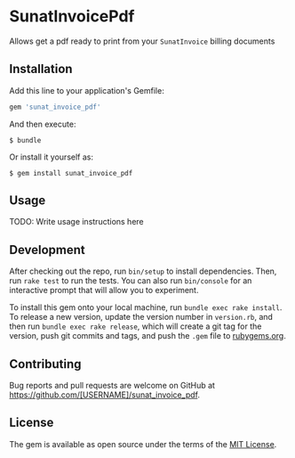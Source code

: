 # SunatInvoicePdf

Allows get a pdf ready to print from your `SunatInvoice` billing documents

## Installation

Add this line to your application's Gemfile:

```ruby
gem 'sunat_invoice_pdf'
```

And then execute:

    $ bundle

Or install it yourself as:

    $ gem install sunat_invoice_pdf

## Usage

TODO: Write usage instructions here

## Development

After checking out the repo, run `bin/setup` to install dependencies. Then, run `rake test` to run the tests. You can also run `bin/console` for an interactive prompt that will allow you to experiment.

To install this gem onto your local machine, run `bundle exec rake install`. To release a new version, update the version number in `version.rb`, and then run `bundle exec rake release`, which will create a git tag for the version, push git commits and tags, and push the `.gem` file to [rubygems.org](https://rubygems.org).

## Contributing

Bug reports and pull requests are welcome on GitHub at https://github.com/[USERNAME]/sunat_invoice_pdf.


## License

The gem is available as open source under the terms of the [MIT License](http://opensource.org/licenses/MIT).

